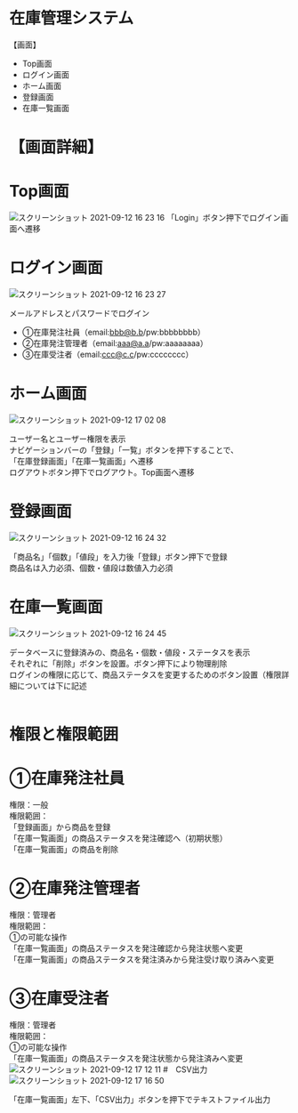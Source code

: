 # 在庫管理システム
【画面】
* Top画面
* ログイン画面
* ホーム画面
* 登録画面
* 在庫一覧画面

# 【画面詳細】
# Top画面
![スクリーンショット 2021-09-12 16 23 16](https://user-images.githubusercontent.com/73978536/132978214-e951bba0-88ac-47d9-9eee-955e4085444a.jpg)
「Login」ボタン押下でログイン画面へ遷移<br>
# ログイン画面
![スクリーンショット 2021-09-12 16 23 27](https://user-images.githubusercontent.com/73978536/132978618-2a4cc900-efdc-4c99-a816-28c380bd0f25.jpg)

メールアドレスとパスワードでログイン<br>

* ①在庫発注社員（email:bbb@b.b/pw:bbbbbbbb）
* ②在庫発注管理者（email:aaa@a.a/pw:aaaaaaaa）
* ③在庫受注者（email:ccc@c.c/pw:cccccccc）


# ホーム画面
![スクリーンショット 2021-09-12 17 02 08](https://user-images.githubusercontent.com/73978536/132978883-dab943b0-4006-469e-a376-0eb58b199d54.jpg)

ユーザー名とユーザー権限を表示<br>
ナビゲーションバーの「登録」「一覧」ボタンを押下することで、<br>
「在庫登録画面」「在庫一覧画面」へ遷移<br>
ログアウトボタン押下でログアウト。Top画面へ遷移<br>

# 登録画面
![スクリーンショット 2021-09-12 16 24 32](https://user-images.githubusercontent.com/73978536/132978899-4e98264c-722e-4a6e-bd14-c0b721aff84f.jpg)

「商品名」「個数」「値段」を入力後「登録」ボタン押下で登録<br>
商品名は入力必須、個数・値段は数値入力必須<br>

# 在庫一覧画面
![スクリーンショット 2021-09-12 16 24 45](https://user-images.githubusercontent.com/73978536/132978914-a839bf5f-82e6-445c-9970-3e99c156a855.jpg)

データベースに登録済みの、商品名・個数・値段・ステータスを表示<br>
それぞれに「削除」ボタンを設置。ボタン押下により物理削除<br>
ログインの権限に応じて、商品ステータスを変更するためのボタン設置（権限詳細については下に記述<br><br>
# 権限と権限範囲
# ①在庫発注社員
権限：一般<br>
権限範囲：<br>
「登録画面」から商品を登録<br>
「在庫一覧画面」の商品ステータスを発注確認へ（初期状態）<br>
「在庫一覧画面」の商品を削除<br>

# ②在庫発注管理者
権限：管理者<br>
権限範囲：<br>
①の可能な操作<br>
「在庫一覧画面」の商品ステータスを発注確認から発注状態へ変更<br>
「在庫一覧画面」の商品ステータスを発注済みから発注受け取り済みへ変更<br>

# ③在庫受注者
権限：管理者<br>
権限範囲：<br>
①の可能な操作<br>
「在庫一覧画面」の商品ステータスを発注状態から発注済みへ変更<br>
![スクリーンショット 2021-09-12 17 12 11](https://user-images.githubusercontent.com/73978536/132979102-a49527ca-22e9-4394-815e-9bc09322d2b7.jpg)
#　CSV出力
![スクリーンショット 2021-09-12 17 16 50](https://user-images.githubusercontent.com/73978536/132979281-f8184cf1-459a-4589-b486-f2f7f8f5f1b5.jpg)

「在庫一覧画面」左下、「CSV出力」ボタンを押下でテキストファイル出力